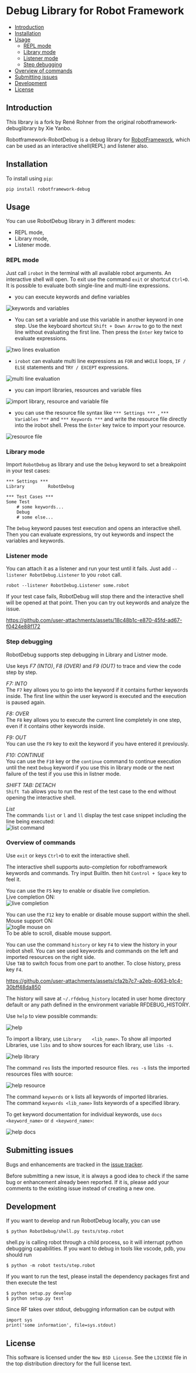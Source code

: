 # Debug Library for Robot Framework

- [Introduction](#introduction)
- [Installation](#installation)
- [Usage](#usage)
    - [REPL mode](#repl-mode)
    - [Library mode](#library-mode)
    - [Listener mode](#listener-mode)
    - [Step debugging](#step-debugging)
- [Overview of commands](#overview-of-commands)
- [Submitting issues](#submitting-issues)
- [Development](#development)
- [License](#license)

## Introduction

This library is a fork by René Rohner from the original robotframework-debuglibrary by Xie Yanbo.

Robotframework-RobotDebug is a debug library for [RobotFramework](https://robotframework.org),
which can be used as an interactive shell(REPL) and listener also.

## Installation

To install using `pip`:

    pip install robotframework-debug

## Usage

You can use RobotDebug library in 3 different modes:  
- REPL mode,  
- Library mode,  
- Listener mode.  

### REPL mode

Just call `irobot` in the terminal with all available robot arguments. An interactive shell will open. To exit use the command `exit` or shortcut `Ctrl+D`.    
It is possible to evaluate both single-line and multi-line expressions. 

- you can execute keywords and define variables

![keywords and variables](res/keywords_and_variables_irobot.png)

- You can set a variable and use this variable in another keyword in one step. Use the keyboard shortcut `Shift + Down Arrow` to go to the next line without evaluating the first line. Then press the `Enter` key twice to evaluate expressions.

![two lines evaluation](res/Shift_down.gif)

- `irobot` can evaluate multi line expressions as `FOR` and `WHILE` loops, `IF / ELSE` statements and `TRY / EXCEPT` expressions.

![multi line evaluation](res/multiline_example.png)

- you can import libraries, resources and variable files

![import library, resource and variable file](res/import.png) 

- you can use the resource file syntax like `*** Settings *** `, `*** Variables ***` and `*** Keywords ***` and write the resource file directly into the irobot shell. Press the `Enter` key twice to import your resource.

![resource file](res/resource.png)

### Library mode

Import `RobotDebug` as library and use the `Debug` keyword to set a breakpoint in your test cases:


    *** Settings ***
    Library         RobotDebug

    *** Test Cases ***
    Some Test
        # some keywords...
        Debug
        # some else...

The `Debug` keyword pauses test execution and opens an interactive shell. Then you can evaluate expressions, try out keywords and inspect the variables and keywords. 

### Listener mode

You can attach it as a listener and run your test until it fails. Just add `--listener RobotDebug.Listener` to you `robot` call.

    robot --listener RobotDebug.Listener some.robot

If your test case fails, RobotDebug will stop there and the interactive shell will be opened at that point. Then you can try out keywords and analyze the issue.

https://github.com/user-attachments/assets/18c48b1c-e870-45fd-ad67-f0424e88f172

### Step debugging

RobotDebug supports step debugging in Library and Listner mode.  

Use keys *F7 (INTO)*, *F8 (OVER)* and *F9 (OUT)* to trace and view the code step by step.

*F7: INTO*  
The `F7` key allows you to go into the keyword if it contains further keywords inside. The first line within the user keyword is executed and the execution is paused again.

*F8: OVER*  
The `F8` key allows you to execute the current line completely in one step, even if it contains other keywords inside.

*F9: OUT*  
You can use the `F9` key to exit the keyword if you have entered it previously.

*F10: CONTINUE*  
You can use the `F10` key or the `continue` command to continue execution until the next `Debug` keyword if you use this in library mode or the next failure of the test if you use this in listner mode.

*SHIFT TAB: DETACH*  
`Shift Tab` allows you to run the rest of the test case to the end without opening the interactive shell.

*List*  
The commands `list` or `l` and `ll` display the test case snippet including the line being executed:  
![list command](res/list_command.png)
 
### Overview of commands

Use `exit` or keys `Ctrl+D` to exit the interactive shell.

The interactive shell supports auto-completion for robotframework keywords and commands. Try input BuiltIn. then hit `Control + Space` key to feel it.   

You can use the `F5` key to enable or disable live completion.  
Live completion ON:  
![live completion](res/live_completion.gif)

You can use the `F12` key to enable or disable mouse support within the shell.  
Mouse support ON:  
![toglle mouse on](res/toggle_mouse_on.gif)  
To be able to scroll, disable mouse support.

You can use the command `history` or key `F4` to view the history in your irobot shell. You can see used keywords and commands on the left and imported resources on the right side.  
Use `TAB` to switch focus from one part to another. To close history, press key `F4`.

https://github.com/user-attachments/assets/cfa2b7c7-a2eb-4063-b1c4-30bff48da850

The history will save at `~/.rfdebug_history` located in user home directory default or any path defined in the environment variable RFDEBUG_HISTORY.

Use `help` to view possible commands:  

![help](res/help_image.png)



To import a library, use  `Library    <lib_name>`. 
To show all imported Libraries, use `libs` and to show sources for each library, use `libs -s`.
 
![help library](res/libs_image.png)

The command `res` lists the imported resource files.
`res -s` lists the imported resources files with source: 

![help resource](res/help_res.png)

The command `keywords` or `k` lists all keywords of imported libraries.  
The command `keywords <lib_name>` lists keywords of a specified library.

To get keyword documentation for individual keywords, use `docs <keyword_name>` or `d <keyword_name>`: 

![help docs](res/docs.png)


## Submitting issues

Bugs and enhancements are tracked in the [issue tracker](https://github.com/imbus/robotframework-debug/issues).

Before submitting a new issue, it is always a good idea to check if the same bug or enhancement already been reported. If it is, please add your comments to the existing issue instead of creating a new one.

## Development

If you want to develop and run RobotDebug locally, you can use

    $ python RobotDebug/shell.py tests/step.robot

shell.py is calling robot through a child process, so it will interrupt python debugging capabilities. If you want to debug in tools like vscode, pdb, you should run

    $ python -m robot tests/step.robot

If you want to run the test, please install the dependency packages first and then execute the test

    $ python setup.py develop
    $ python setup.py test

Since RF takes over stdout, debugging information can be output with

    import sys
    print('some information', file=sys.stdout)

## License

This software is licensed under the `New BSD License`. See the `LICENSE` file in the top distribution directory for the full license text.
